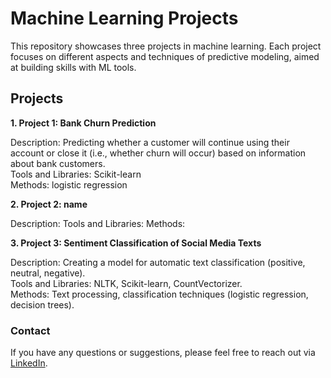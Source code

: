 # Machine Learning Projects

This repository showcases three projects in machine learning. Each project focuses on different aspects and techniques of predictive modeling, aimed at building skills with ML tools.

## Projects

**1. Project 1: Bank Churn Prediction**

  Description: Predicting whether a customer will continue using their account or close it (i.e., whether churn will occur) based on information about bank customers.  
  Tools and Libraries: Scikit-learn  
  Methods: logistic regression  

**2. Project 2: name**

  Description: 
  Tools and Libraries: 
  Methods: 
      
**3. Project 3: Sentiment Classification of Social Media Texts**

  Description: Creating a model for automatic text classification (positive, neutral, negative).  
  Tools and Libraries: NLTK, Scikit-learn, CountVectorizer.  
  Methods: Text processing, classification techniques (logistic regression, decision trees).  
  
### Contact

If you have any questions or suggestions, please feel free to reach out via [LinkedIn](https://www.linkedin.com/in/oksanarolduhina).
